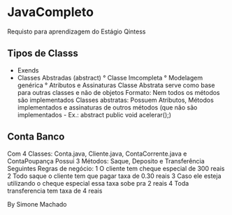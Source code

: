 # JavaCompleto
Requisto para aprendizagem do Estágio Qintess

## Tipos de Classs 
- Exends
- Classes Abstradas (abstract)
° Classe Imcompleta
° Modelagem genérica
° Atributos e Assinaturas
Classe Abstrata serve como base  para outras classes e não de objetos
Formato: Nem todos os  métodos são implementados
Classes abstratas: Possuem Atributos, Métodos implementados e assinaturas de outros métodos (que não são implementados - Ex.: abstract public void acelerar();)

## Conta Banco
Com 4 Classes: Conta.java, Cliente.java, ContaCorrente.java e ContaPoupança
Possui 3 Métodos: Saque, Deposito e Transferência
Seguintes Regras de negócio: 
1 O cliente tem cheque especial de 300 reais
2 Todo saque o cliente tem que pagar taxa de 0.30 reais
3 Caso ele esteja utilizando o cheque especial essa taxa sobe pra 2 reais
4 Toda transferencia tem taxa de 4 reais

By Simone Machado
